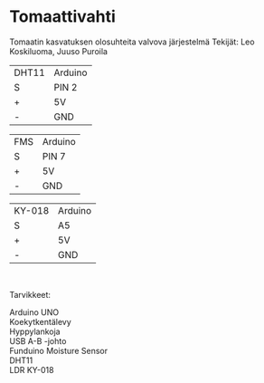 # Tomaattivahti
Tomaatin kasvatuksen olosuhteita valvova järjestelmä
Tekijät: Leo Koskiluoma, Juuso Puroila
<table>
<tbody>
<tr>
<td>DHT11</td>
<td>Arduino</td>
</tr>
<tr>
<td>S</td>
<td>PIN 2</td>
</tr>
<tr>
<td>+</td>
<td>5V</td>
</tr>
<tr>
<td>-</td>
<td>GND</td>
</tr>
</tbody>
</table>
<table>
<tbody>
<tr>
<td>FMS</td>
<td>Arduino</td>
</tr>
<tr>
<td>S</td>
<td>PIN 7</td>
</tr>
<tr>
<td>+</td>
<td>5V</td>
</tr>
<tr>
<td>-</td>
<td>GND</td>
</tr>
</tbody>
</table>
<table>
<tbody>
<tr>
<td>KY-018</td>
<td>Arduino</td>
</tr>
<tr>
<td>S</td>
<td>A5</td>
</tr>
<tr>
<td>+</td>
<td>5V</td>
</tr>
<tr>
<td>-</td>
<td>GND</td>
</tr>
</tbody>
</table><br>
 

Tarvikkeet:

Arduino UNO<br>
Koekytkentälevy<br>
Hyppylankoja<br>
USB A-B -johto<br>
Funduino Moisture Sensor<BR>
DHT11<br>
LDR KY-018<br>
